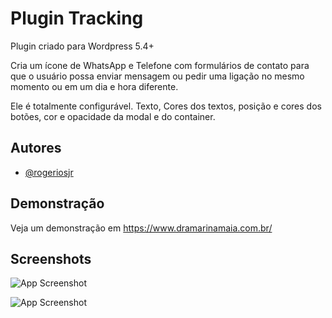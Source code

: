 
# Plugin Tracking

Plugin criado para Wordpress 5.4+

Cria um ícone de WhatsApp e Telefone com formulários de contato para que o usuário 
possa enviar mensagem ou pedir uma ligação no mesmo momento ou em um dia e hora diferente.

Ele é totalmente configurável. Texto, Cores dos textos, posição e cores dos botões,
cor e opacidade da modal e do container.


## Autores

- [@rogeriosjr](https://www.github.com/rogeriosjr)


## Demonstração

Veja um demonstração em https://www.dramarinamaia.com.br/


## Screenshots

![App Screenshot](https://clickartweb.com.br/updates/wordpress/plugins/lgpd-modal/pag1.gif?text=TRACKING)

![App Screenshot](https://clickartweb.com.br/updates/wordpress/plugins/lgpd-modal/pag2.gif?text=TRACKING)
